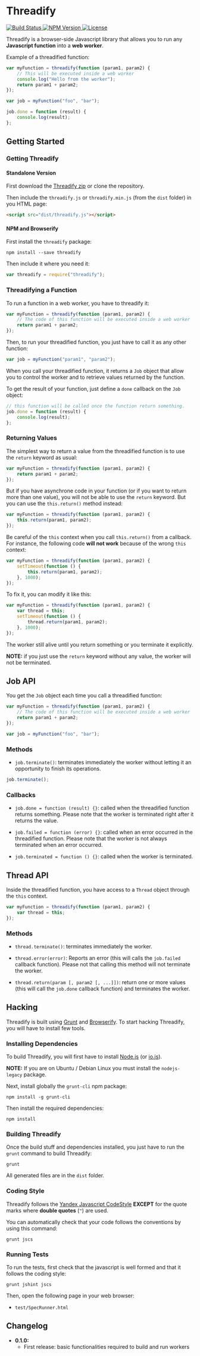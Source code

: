 # Threadify

[ ![Build Status](https://api.travis-ci.org/flozz/threadify.svg?branch=master) ](https://travis-ci.org/flozz/threadify)
[ ![NPM Version](http://img.shields.io/npm/v/threadify.svg?style=flat) ](https://www.npmjs.com/package/threadify)
[ ![License](http://img.shields.io/npm/l/threadify.svg?style=flat) ](https://github.com/flozz/threadify/blob/master/LICENSE)

Threadify is a browser-side Javascript library that allows you to run any **Javascript function** into a **web worker**.

Example of a threadified function:

```javascript
var myFunction = threadify(function (param1, param2) {
    // This will be executed inside a web worker
    console.log("Hello from the worker");
    return param1 + param2;
});

var job = myFunction("foo", "bar");

job.done = function (result) {
    console.log(result);
};
```


## Getting Started

### Getting Threadify

#### Standalone Version

First download the [Threadify zip][dl-zip] or clone the repository.

Then include the `threadify.js` or `threadify.min.js` (from the `dist` folder) in you HTML page:

```html
<script src="dist/threadify.js"></script>
```


#### NPM and Browserify

First install the `threadify` package:

    npm install --save threadify

Then include it where you need it:

```javascript
var threadify = require("threadify");
```


### Threadifying a Function

To run a function in a web worker, you have to threadify it:

```javascript
var myFunction = threadify(function (param1, param2) {
    // The code of this function will be executed inside a web worker
    return param1 + param2;
});
```

Then, to run your threadified function, you just have to call it as any other function:

```javascript
var job = myFunction("param1", "param2");
```

When you call your threadified function, it returns a `Job` object that allow you to control the worker and to retrieve values returned by the function.

To get the result of your function, just define a `done` callback on the `Job` object:

```javascript
// this function will be called once the function return something.
job.done = function (result) {
    console.log(result);
};
```


### Returning Values

The simplest way to return a value from the threadified function is to use the `return` keyword as usual:

```javascript
var myFunction = threadify(function (param1, param2) {
    return param1 + param2;
});
```

But if you have asynchrone code in your function (or if you want to return more than one value), you will not be able to use the `return` keyword. But you can use the `this.return()` method instead:

```javascript
var myFunction = threadify(function (param1, param2) {
    this.return(param1, param2);
});
```

Be careful of the `this` context when you call `this.return()` from a callback. For instance, the following code **will not work** because of the wrong `this` context:

```javascript
var myFunction = threadify(function (param1, param2) {
    setTimeout(function () {
        this.return(param1, param2);
    }, 1000);
});
```

To fix it, you can modify it like this:

```javascript
var myFunction = threadify(function (param1, param2) {
    var thread = this;
    setTimeout(function () {
        thread.return(param1, param2);
    }, 1000);
});
```

The worker still alive until you return something or you terminate it explicitly.

**NOTE:** if you just use the `return` keyword without any value, the worker will not be terminated.


## Job API

You get the `Job` object each time you call a threadified function:

```javascript
var myFunction = threadify(function (param1, param2) {
    // The code of this function will be executed inside a web worker
    return param1 + param2;
});

var job = myFunction("foo", "bar");
```

### Methods

* `job.terminate()`: terminates immediately the worker without letting it an opportunity to finish its operations.

```javascript
job.terminate();
```

### Callbacks

* `job.done = function (result) {}`: called when the threadified function returns something. Please note that the worker is terminated right after it returns the value.

* `job.failed = function (error) {}`: called when an error occurred in the threadified function. Please note that the worker is not always terminated when an error occurred.

* `job.terminated = function () {}`: called when the worker is terminated.


## Thread API

Inside the threadified function, you have access to a `Thread` object through the `this` context.

```javascript
var myFunction = threadify(function (param1, param2) {
    var thread = this;
});
```

### Methods

* `thread.terminate()`: terminates immediately the worker.

* `thread.error(error)`: Reports an error (this will calls the `job.failed` callback function). Please not that calling this method will not terminate the worker.

* `thread.return(param [, param2 [, ...]])`: return one or more values (this will call the `job.done` callback function) and terminates the worker.


## Hacking

Threadify is built using [Grunt][grunt] and [Browserify][browserify]. To start hacking Threadify, you will have to install few tools.


### Installing Dependencies

To build Threadify, you will first have to install [Node.js][nodejs] (or [io.js][iojs]).

**NOTE:** If you are on Ubuntu / Debian Linux you must install the `nodejs-legacy` package.

Next, install globally the `grunt-cli` npm package:

    npm install -g grunt-cli

Then install the required dependencies:

    npm install


### Building Threadify

Once the build stuff and dependencies installed, you just have to run the `grunt` command to build Threadify:

    grunt

All generated files are in the `dist` folder.


### Coding Style

Threadify follows the [Yandex Javascript CodeStyle][codestyle-yandex] **EXCEPT** for the quote marks where **double quotes** (`"`) are used.

You can automatically check that your code follows the conventions by using this command:

    grunt jscs


### Running Tests

To run the tests, first check that the javascript is well formed and that it follows the coding style:

    grunt jshint jscs

Then, open the following page in your web browser:

* `test/SpecRunner.html`


## Changelog

* **0.1.0:**
  * First release: basic functionalities required to build and run workers



[dl-zip]: https://github.com/flozz/threadify/archive/master.zip
[grunt]: http://gruntjs.com/
[browserify]: http://browserify.org/
[nodejs]: https://nodejs.org/
[iojs]: https://iojs.org/
[codestyle-yandex]: https://github.com/yandex/codestyle/blob/master/javascript.md
